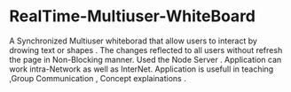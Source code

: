 RealTime-Multiuser-WhiteBoard
=============================

A Synchronized Multiuser whiteborad that allow users to interact by drowing text or shapes . The changes reflected to all users without refresh the page in Non-Blocking manner. Used the Node Server .
Application can work intra-Network as well as InterNet. Application is usefull in teaching ,Group Communication , Concept explainations .
